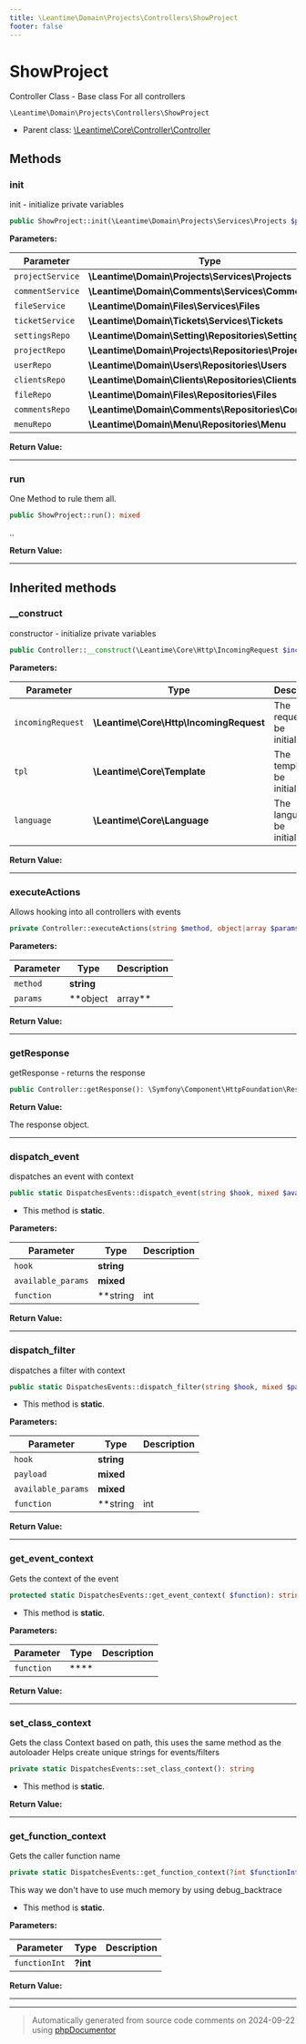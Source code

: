 ```yaml
---
title: \Leantime\Domain\Projects\Controllers\ShowProject
footer: false
---
```


# ShowProject

Controller Class - Base class For all controllers


`\Leantime\Domain\Projects\Controllers\ShowProject`

* Parent class: [\Leantime\Core\Controller\Controller](../../../Core/Controller/Controller.md)



## Methods

### init

init - initialize private variables

```php
public ShowProject::init(\Leantime\Domain\Projects\Services\Projects $projectService, \Leantime\Domain\Comments\Services\Comments $commentService, \Leantime\Domain\Files\Services\Files $fileService, \Leantime\Domain\Tickets\Services\Tickets $ticketService, \Leantime\Domain\Setting\Repositories\Setting $settingsRepo, \Leantime\Domain\Projects\Repositories\Projects $projectRepo, \Leantime\Domain\Users\Repositories\Users $userRepo, \Leantime\Domain\Clients\Repositories\Clients $clientsRepo, \Leantime\Domain\Files\Repositories\Files $fileRepo, \Leantime\Domain\Comments\Repositories\Comments $commentsRepo, \Leantime\Domain\Menu\Repositories\Menu $menuRepo): mixed
```








**Parameters:**

| Parameter | Type | Description |
|-----------|------|-------------|
| `projectService` | **\Leantime\Domain\Projects\Services\Projects** |  |
| `commentService` | **\Leantime\Domain\Comments\Services\Comments** |  |
| `fileService` | **\Leantime\Domain\Files\Services\Files** |  |
| `ticketService` | **\Leantime\Domain\Tickets\Services\Tickets** |  |
| `settingsRepo` | **\Leantime\Domain\Setting\Repositories\Setting** |  |
| `projectRepo` | **\Leantime\Domain\Projects\Repositories\Projects** |  |
| `userRepo` | **\Leantime\Domain\Users\Repositories\Users** |  |
| `clientsRepo` | **\Leantime\Domain\Clients\Repositories\Clients** |  |
| `fileRepo` | **\Leantime\Domain\Files\Repositories\Files** |  |
| `commentsRepo` | **\Leantime\Domain\Comments\Repositories\Comments** |  |
| `menuRepo` | **\Leantime\Domain\Menu\Repositories\Menu** |  |


**Return Value:**





---
### run

One Method to rule them all.

```php
public ShowProject::run(): mixed
```

..







**Return Value:**





---


## Inherited methods

### __construct

constructor - initialize private variables

```php
public Controller::__construct(\Leantime\Core\Http\IncomingRequest $incomingRequest, \Leantime\Core\Template $tpl, \Leantime\Core\Language $language): mixed
```








**Parameters:**

| Parameter | Type | Description |
|-----------|------|-------------|
| `incomingRequest` | **\Leantime\Core\Http\IncomingRequest** | The request to be initialized. |
| `tpl` | **\Leantime\Core\Template** | The template to be initialized. |
| `language` | **\Leantime\Core\Language** | The language to be initialized. |


**Return Value:**





---
### executeActions

Allows hooking into all controllers with events

```php
private Controller::executeActions(string $method, object|array $params): void
```








**Parameters:**

| Parameter | Type | Description |
|-----------|------|-------------|
| `method` | **string** |  |
| `params` | **object|array** |  |


**Return Value:**





---
### getResponse

getResponse - returns the response

```php
public Controller::getResponse(): \Symfony\Component\HttpFoundation\Response
```









**Return Value:**

The response object.



---
### dispatch_event

dispatches an event with context

```php
public static DispatchesEvents::dispatch_event(string $hook, mixed $available_params = [], string|int|null $function = null): void
```



* This method is **static**.




**Parameters:**

| Parameter | Type | Description |
|-----------|------|-------------|
| `hook` | **string** |  |
| `available_params` | **mixed** |  |
| `function` | **string|int|null** |  |


**Return Value:**





---
### dispatch_filter

dispatches a filter with context

```php
public static DispatchesEvents::dispatch_filter(string $hook, mixed $payload, mixed $available_params = [], string|int|null $function = null): mixed
```



* This method is **static**.




**Parameters:**

| Parameter | Type | Description |
|-----------|------|-------------|
| `hook` | **string** |  |
| `payload` | **mixed** |  |
| `available_params` | **mixed** |  |
| `function` | **string|int|null** |  |


**Return Value:**





---
### get_event_context

Gets the context of the event

```php
protected static DispatchesEvents::get_event_context( $function): string
```



* This method is **static**.




**Parameters:**

| Parameter | Type | Description |
|-----------|------|-------------|
| `function` | **** |  |


**Return Value:**





---
### set_class_context

Gets the class Context based on path, this uses the same method as the autoloader
Helps create unique strings for events/filters

```php
private static DispatchesEvents::set_class_context(): string
```



* This method is **static**.





**Return Value:**





---
### get_function_context

Gets the caller function name

```php
private static DispatchesEvents::get_function_context(?int $functionInt = null): string
```

This way we don't have to use much memory by using debug_backtrace

* This method is **static**.




**Parameters:**

| Parameter | Type | Description |
|-----------|------|-------------|
| `functionInt` | **?int** |  |


**Return Value:**





---


---
> Automatically generated from source code comments on 2024-09-22 using [phpDocumentor](http://www.phpdoc.org/)
